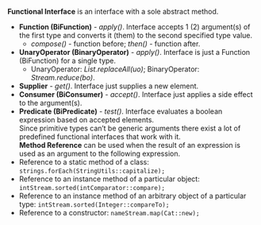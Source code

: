 **Functional Interface** is an interface with a sole abstract method.<br>
- **Function (BiFunction)** - *apply()*. Interface accepts 1 (2) argument(s) of the first type and converts it (them) to the second specified type value.
	- *compose()* - function before; *then()* - function after.
- **UnaryOperator (BinaryOperator)** - *apply()*. Interface is just a Function (BiFunction) for a single type.
	- UnaryOperator: *List.replaceAll(uo)*; BinaryOperator: *Stream.reduce(bo)*.
- **Supplier** - *get()*. Interface just supplies a new element.
- **Consumer (BiConsumer)** - *accept()*. Interface just applies a side effect to the argument(s).
- **Predicate (BiPredicate)** - *test()*. Interface evaluates a boolean expression based on accepted elements.
<br>Since primitive types can’t be generic arguments there exist a lot of predefined functional interfaces that work with it.<br>
**Method Reference** can be used when the result of an expression is used as an argument to the following expression.<br>
- Reference to a static method of a class: `strings.forEach(StringUtils::capitalize);`
- Reference to an instance method of a particular object: `intStream.sorted(intComparator::compare);`
- Reference to an instance method of an arbitrary object of a particular type: `intStream.sorted(Integer::compareTo);`
- Reference to a constructor: `nameStream.map(Cat::new);`
